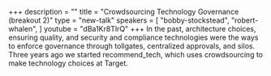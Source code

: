 +++
description = ""
title = "Crowdsourcing Technology Governance (breakout 2)"
type = "new-talk"
speakers = [
        "bobby-stockstead",
        "robert-whalen",
]
youtube = "dBa1Kr8TlrQ"
+++
In the past, architecture choices, ensuring quality, and security and compliance technologies were the ways to enforce governance through tollgates, centralized approvals, and silos. Three years ago we started recommend_tech, which uses crowdsourcing to make technology choices at Target.